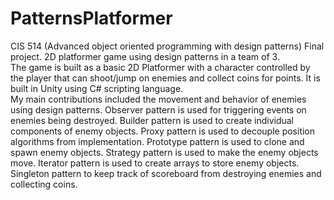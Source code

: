 # PatternsPlatformer
CIS 514 (Advanced object oriented programming with design patterns) Final project. 2D platformer game using design patterns in a team of 3.
<br/> The game is built as a basic 2D Platformer with a character controlled by the player that can shoot/jump on enemies and collect coins for points. It is built in Unity using C# scripting language.
<br/> My main contributions included the movement and behavior of enemies using design patterns. Observer pattern is used for triggering events on enemies being destroyed. Builder pattern is used to create individual components of enemy objects.
Proxy pattern is used to decouple position algorithms from implementation. Prototype pattern is used to clone and spawn enemy objects. Strategy pattern is used to make the enemy objects move.
Iterator pattern is used to create arrays to store enemy objects. Singleton pattern to keep track of scoreboard from destroying enemies and collecting coins.
